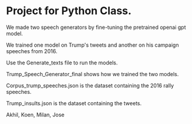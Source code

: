 # Project for Python Class. 

We made two speech generators by fine-tuning the pretrained openai gpt model. 

We trained one model on Trump's tweets and another on his campaign speeches from 2016.

Use the Generate_texts file to run the models. 

Trump_Speech_Generator_final shows how we trained the two models. 

Corpus_trump_speeches.json is the dataset containing the 2016 rally speeches. 

Trump_insults.json is the dataset containing the tweets. 

Akhil, Koen, Milan, Jose 

